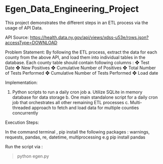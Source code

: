 # Egen_Data_Engineering_Project

This project demonstrates the different steps in an ETL process via the usage of API Data.

API Source: https://health.data.ny.gov/api/views/xdss-u53e/rows.json?accessType=DOWNLOAD

Problem Statement: By following the ETL process, extract the data for each county from the above API, and load them into individual tables in the database. Each county table
should contain following columns :
❖ Test Date
❖ New Positives
❖ Cumulative Number of Positives
❖ Total Number of Tests Performed
❖ Cumulative Number of Tests Performed
❖ Load date

Implementation:
1. Python scripts to run a daily cron job
  a. Utilize SQLite in memory database for data storage
  b. One main standalone script for a daily cron job that orchestrates all other remaining ETL processes
  c. Multi-threaded approach to fetch and load data for multiple counties concurrently
  
Execution Steps:

In the command terminal , pip install the following packages : warnings, requests, pandas, re, datetime, multiprocessing
e.g pip install pandas

Run the script via : 
> python egen.py
